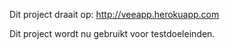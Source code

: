 Dit project draait op:
http://veeapp.herokuapp.com

Dit project wordt nu gebruikt voor testdoeleinden.
